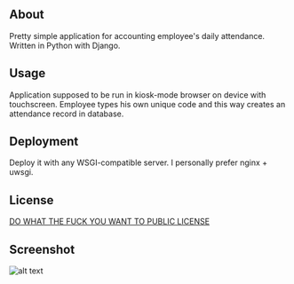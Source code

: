 ## About

Pretty simple application for accounting employee's daily attendance. Written in Python with Django.

## Usage

Application supposed to be run in kiosk-mode browser on device with touchscreen. Employee types his own unique code and this way creates an attendance record in database.


## Deployment

Deploy it with any WSGI-compatible server. I personally prefer nginx + uwsgi.


## License

[DO WHAT THE FUCK YOU WANT TO PUBLIC LICENSE](LICENSE)

## Screenshot

![alt text](http://i.imgur.com/lVhJB3N.png "Application screenshot")
